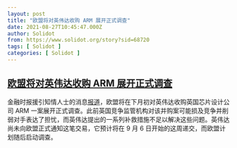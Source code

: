 ```yaml
---
layout: post
title: "欧盟将对英伟达收购 ARM 展开正式调查"
date: 2021-08-27T10:45:47.000Z
author: Solidot
from: https://www.solidot.org/story?sid=68720
tags: [ Solidot ]
categories: [ Solidot ]
---
```

<!--1630061147000-->
[欧盟将对英伟达收购 ARM 展开正式调查](https://www.solidot.org/story?sid=68720)
------

<div>
金融时报援引知情人士的消息<a href="https://www.ft.com/content/08fac465-71bf-4f9e-8ee0-11dd37943326">报道</a>，欧盟将在下月初对英伟达收购英国芯片设计公司 ARM 一案展开正式调查。此前英国竞争监管机构对该并购案可能损及竞争并削弱对手表达了担忧，而英伟达提出的一系列补救措施不足以解决这些问题。英伟达尚未向欧盟正式通知这笔交易，它预计将在 9 月 6 日开始的这周递交，而欧盟计划随后启动调查。
</div>
